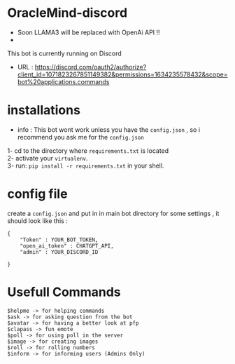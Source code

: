 # OracleMind-discord
- Soon LLAMA3 will be replaced with OpenAi API !!
- 
This bot is currently running on Discord
<br>
* URL :  https://discord.com/oauth2/authorize?client_id=1071823267851149382&permissions=1634235578432&scope=bot%20applications.commands

# installations 
* info : This bot wont work unless you have the `config.json` , so i recommend you ask me for the `config.json`

1- cd to the directory where `requirements.txt` is located
<br>
2- activate your `virtualenv`.
<br>
3- run: `pip install -r requirements.txt` in your shell.
<br>
# config file
create a `config.json` and put in in main bot directory for some settings , it should look like this :
```
{
    "Token" : YOUR_BOT_TOKEN,
    "open_ai_token" : CHATGPT_API,
    "admin" : YOUR_DISCORD_ID
       
}
```
# Usefull Commands
```
$helpme -> for helping commands
$ask -> for asking question from the bot
$avatar -> for having a better look at pfp
$clapass -> fun emote
$poll -> for using poll in the server
$image -> for creating images
$roll -> for rolling numbers
$inform -> for informing users (Admins Only)
```
